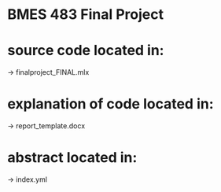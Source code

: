 # BMES 483 Final Project

# source code located in: 

-> finalproject_FINAL.mlx 

# explanation of code located in:

-> report_template.docx

# abstract located in:

-> index.yml


